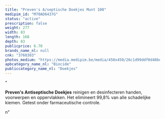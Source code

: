 ```yaml
---
title: "Preven's A/septische Doekjes Munt 100"
medipim_id: "M70AD6437G"
status: "active"
prescription: false
weight: 277
width: 83
length: 168
depth: 83
publicprice: 6.70
brands_name_nl: null
cnk: "3760303"
photos_medium: "https://media.medipim.be/media/450x450/26c1d99ddf0d48be60fa7bb6569ae88d.jpg"
apbcategory_name_nl: "Biocide"
publiccategory_name_nl: "Doekjes"
---
```

"<p><strong>Preven's Antiseptische Doekjes</strong> <span>reinigen en desinfecteren handen, voorwerpen en oppervlakken. Het elimineert 99,8% van alle schadelijke kiemen. Getest onder farmaceutische controle.</span></p>n"
